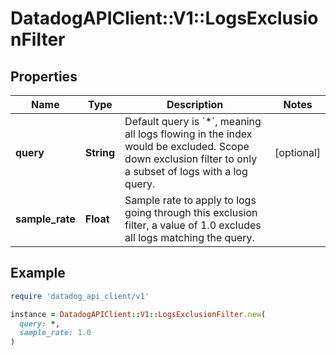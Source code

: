 # DatadogAPIClient::V1::LogsExclusionFilter

## Properties

| Name            | Type       | Description                                                                                                                                                      | Notes      |
| --------------- | ---------- | ---------------------------------------------------------------------------------------------------------------------------------------------------------------- | ---------- |
| **query**       | **String** | Default query is &#x60;\*&#x60;, meaning all logs flowing in the index would be excluded. Scope down exclusion filter to only a subset of logs with a log query. | [optional] |
| **sample_rate** | **Float**  | Sample rate to apply to logs going through this exclusion filter, a value of 1.0 excludes all logs matching the query.                                           |            |

## Example

```ruby
require 'datadog_api_client/v1'

instance = DatadogAPIClient::V1::LogsExclusionFilter.new(
  query: *,
  sample_rate: 1.0
)
```
